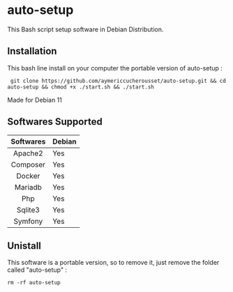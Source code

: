 # auto-setup

This Bash script setup software in Debian Distribution.   

## Installation ## 

This bash line install on your computer the portable version of auto-setup :   

``` git clone https://github.com/aymericcucherousset/auto-setup.git && cd auto-setup && chmod +x ./start.sh && ./start.sh```   

Made for Debian 11

## Softwares Supported ##   
   
| Softwares | Debian|
| :-------: | ----- |
| Apache2   | Yes   |
| Composer  | Yes   |
| Docker    | Yes   |
| Mariadb   | Yes   |
| Php       | Yes   |
| Sqlite3   | Yes   |
| Symfony   | Yes   |   
   
## Unistall ## 

This software is a portable version, so to remove it, just remove the folder called "auto-setup" :   
    
```rm -rf auto-setup```